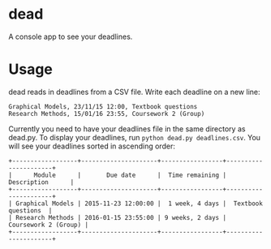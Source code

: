 # dead
A console app to see your deadlines.

# Usage
dead reads in deadlines from a CSV file. Write each deadline on a new line:
```
Graphical Models, 23/11/15 12:00, Textbook questions
Research Methods, 15/01/16 23:55, Coursework 2 (Group)
```

Currently you need to have your deadlines file in the same directory as dead.py. To display your deadlines, run `python dead.py deadlines.csv`. You will see your deadlines sorted in ascending order:

```
+------------------+---------------------+-----------------+----------------------+
|      Module      |       Due date      |  Time remaining |     Description      |
+------------------+---------------------+-----------------+----------------------+
| Graphical Models | 2015-11-23 12:00:00 |  1 week, 4 days |  Textbook questions  |
| Research Methods | 2016-01-15 23:55:00 | 9 weeks, 2 days | Coursework 2 (Group) |
+------------------+---------------------+-----------------+----------------------+ 
```

